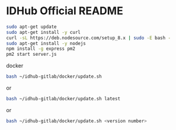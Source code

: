 # IDHub Official README #

```bash
sudo apt-get update
sudo apt-get install -y curl
curl -sL https://deb.nodesource.com/setup_8.x | sudo -E bash -
sudo apt-get install -y nodejs
npm install -g express pm2
pm2 start server.js
```

docker
```bash
bash ~/idhub-gitlab/docker/update.sh
```

or

```bash
bash ~/idhub-gitlab/docker/update.sh latest
```

or

```bash
bash ~/idhub-gitlab/docker/update.sh <version number>
```
